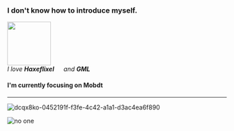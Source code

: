 ### I don't know how to introduce myself.
<img src="https://user-images.githubusercontent.com/84818797/180112382-e50946b6-8b1f-4b8b-b955-47a45764bf5d.gif" width = 100px>
<div>
  <i>I love <strong>Haxeflixel</strong> <img src="https://user-images.githubusercontent.com/84818797/180107861-f17cad1f-9663-4fc8-ac95-c61e793eb5dd.png" width = "14px"> and <strong>GML</strong> <img src="https://user-images.githubusercontent.com/84818797/180108319-6164514e-a2a7-4bcd-a2e1-271bb4f15b2e.png" width = "14px"></i>
</div>

#### I'm currently focusing on Mobdt

<hr>

![dcqx8ko-0452191f-f3fe-4c42-a1a1-d3ac4ea6f890](https://user-images.githubusercontent.com/84818797/180109911-36cd7dc7-ea19-4316-a4ad-539d3caed3c2.gif)

![no one](https://user-images.githubusercontent.com/84818797/180110836-e7c39114-5231-4134-b197-8d3aae24321d.png)

